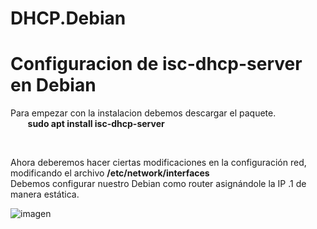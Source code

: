 # DHCP.Debian
<h1>Configuracion de isc-dhcp-server en Debian</h1>

<p>Para empezar con la instalacion debemos descargar el paquete.<br>
&nbsp;&nbsp;&nbsp;&nbsp;&nbsp;&nbsp;&nbsp;<strong>sudo apt install isc-dhcp-server</strong></p>
<br>
<p>Ahora deberemos hacer ciertas modificaciones en la configuración red, modificando el archivo <strong>/etc/network/interfaces</strong><br>
Debemos configurar nuestro Debian como router asignándole la IP .1 de manera estática.</p>

![imagen](https://github.com/EndOfBehelit/DHCP.Debian/assets/154753826/b8a57b13-687f-47ca-b004-6a831a6d047b)


